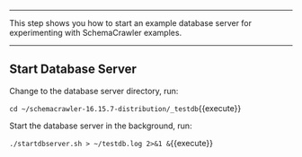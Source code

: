 -----

This step shows you how to start an example database server for experimenting with SchemaCrawler examples.

-----

## Start Database Server

Change to the database server directory, run:

`cd ~/schemacrawler-16.15.7-distribution/_testdb`{{execute}}

Start the database server in the background, run:

`./startdbserver.sh > ~/testdb.log 2>&1 &`{{execute}}
